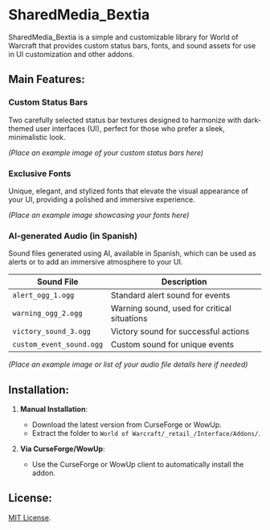 # SharedMedia_Bextia

SharedMedia_Bextia is a simple and customizable library for World of Warcraft that provides custom status bars, fonts, and sound assets for use in UI customization and other addons.

## Main Features:

### Custom Status Bars
Two carefully selected status bar textures designed to harmonize with dark-themed user interfaces (UI), perfect for those who prefer a sleek, minimalistic look.

*(Place an example image of your custom status bars here)*

### Exclusive Fonts
Unique, elegant, and stylized fonts that elevate the visual appearance of your UI, providing a polished and immersive experience.

*(Place an example image showcasing your fonts here)*

### AI-generated Audio (in Spanish)
Sound files generated using AI, available in Spanish, which can be used as alerts or to add an immersive atmosphere to your UI.

| **Sound File**            | **Description**                     |
|---------------------------|-------------------------------------|
| `alert_ogg_1.ogg`          | Standard alert sound for events     |
| `warning_ogg_2.ogg`        | Warning sound, used for critical situations |
| `victory_sound_3.ogg`      | Victory sound for successful actions |
| `custom_event_sound.ogg`   | Custom sound for unique events      |

*(Place an example image or list of your audio file details here if needed)*

## Installation:

1. **Manual Installation**:
   - Download the latest version from CurseForge or WowUp.
   - Extract the folder to `World of Warcraft/_retail_/Interface/Addons/`.

2. **Via CurseForge/WowUp**:
   - Use the CurseForge or WowUp client to automatically install the addon.

## License:
[MIT License](LICENSE).

